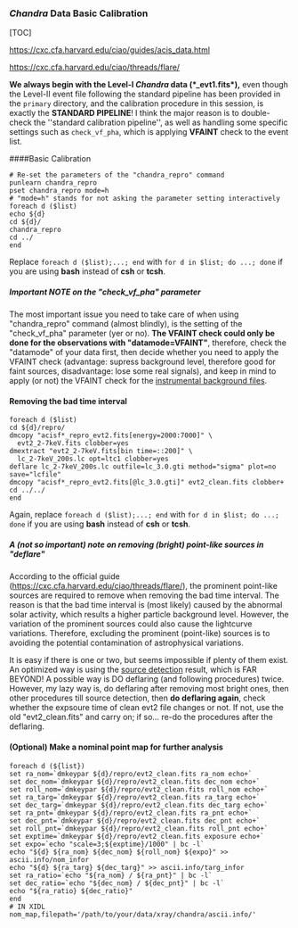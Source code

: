 ### _Chandra_ Data Basic Calibration

[TOC]

https://cxc.cfa.harvard.edu/ciao/guides/acis_data.html

<u>https://cxc.cfa.harvard.edu/ciao/threads/flare/</u> 

**We always begin with the  Level-I _Chandra_ data (\*_evt1.fits\*),** even though the Level-II event file following the standard pipeline has been provided in the ``primary`` directory, and the calibration procedure in this session, is exactly the **STANDARD PIPELINE**! I think the major reason is to double-check the ''standard calibration pipeline'', as well as handling some specific settings such as ``check_vf_pha``, which is applying **VFAINT** check to the event list. 

####Basic Calibration

```shell
# Re-set the parameters of the "chandra_repro" command
punlearn chandra_repro
pset chandra_repro mode=h
# "mode=h" stands for not asking the parameter setting interactively
foreach d ($list)
echo ${d}
cd ${d}/
chandra_repro
cd ../
end
```

Replace ``foreach d ($list);...; end`` with ``for d in $list; do ...; done`` if  you are using **bash** instead of **csh** or **tcsh**.

##### **Important NOTE on the "check_vf_pha" parameter**

The most important issue you need to take care of when using "chandra_repro" command (almost blindly), is the setting of the "check_vf_pha" parameter (yer or no). **The VFAINT check could only be done for the observations with "datamode=VFAINT"**, therefore, check the "datamode" of your data first, then decide whether you need to apply the VFAINT check (advantage: supress background level, therefore good for faint sources, disadvantage: lose some real signals), and keep in mind to apply (or not) the VFAINT check for the [instrumental background files](./4.background.md).

#### Removing the bad time interval

```shell
foreach d ($list)
cd ${d}/repro/
dmcopy "acisf*_repro_evt2.fits[energy=2000:7000]" \
  evt2_2-7keV.fits clobber=yes
dmextract "evt2_2-7keV.fits[bin time=::200]" \
  lc_2-7keV_200s.lc opt=ltc1 clobber=yes
deflare lc_2-7keV_200s.lc outfile=lc_3.0.gti method="sigma" plot=no save="lcfile"
dmcopy "acisf*_repro_evt2.fits[@lc_3.0.gti]" evt2_clean.fits clobber+
cd ../../
end
```

Again, replace ``foreach d ($list);...; end`` with ``for d in $list; do ...; done`` if  you are using **bash** instead of **csh** or **tcsh**.

##### A (not so important) note on removing (bright) point-like sources in "deflare"

According to the official guide (https://cxc.cfa.harvard.edu/ciao/threads/flare/), the prominent point-like sources are required to remove when removing the bad time interval. The reason is that the bad time interval is (most likely) caused by the abnormal solar activity, which results a higher particle background level. However, the variation of the prominent sources could also cause the lightcurve variations. Therefore, excluding the prominent (point-like) sources is to avoiding the potential contamination of astrophysical variations.

It is easy if there is one or two, but seems impossible if plenty of them exist. An optimized way is using the [source detection](./soudet.md) result, which is FAR BEYOND! A possible way is DO deflaring (and following procedures) twice. However, my lazy way is, do deflaring after removing most bright ones, then other procedures till source detection, then **do deflaring again**, check whether the expsoure time of clean evt2 file changes or not. If not, use the old "evt2_clean.fits" and carry on; if so... re-do the procedures after the deflaring.

#### (Optional) Make a nominal point map for further analysis

```shell
foreach d (${list})
set ra_nom=`dmkeypar ${d}/repro/evt2_clean.fits ra_nom echo+`
set dec_nom=`dmkeypar ${d}/repro/evt2_clean.fits dec_nom echo+`
set roll_nom=`dmkeypar ${d}/repro/evt2_clean.fits roll_nom echo+`
set ra_targ=`dmkeypar ${d}/repro/evt2_clean.fits ra_targ echo+`
set dec_targ=`dmkeypar ${d}/repro/evt2_clean.fits dec_targ echo+`
set ra_pnt=`dmkeypar ${d}/repro/evt2_clean.fits ra_pnt echo+`
set dec_pnt=`dmkeypar ${d}/repro/evt2_clean.fits dec_pnt echo+`
set roll_pnt=`dmkeypar ${d}/repro/evt2_clean.fits roll_pnt echo+`
set exptime=`dmkeypar ${d}/repro/evt2_clean.fits exposure echo+`
set expo=`echo "scale=3;${exptime}/1000" | bc -l`
echo "${d} ${ra_nom} ${dec_nom} ${roll_nom} ${expo}" >> ascii.info/nom_infor
echo "${d} ${ra_targ} ${dec_targ}" >> ascii.info/targ_infor
set ra_ratio=`echo "${ra_nom} / ${ra_pnt}" | bc -l`
set dec_ratio=`echo "${dec_nom} / ${dec_pnt}" | bc -l`
echo "${ra_ratio} ${dec_ratio}"
end
# IN XIDL
nom_map,filepath='/path/to/your/data/xray/chandra/ascii.info/'
```

